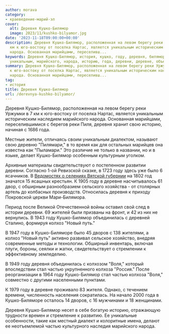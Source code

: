 ```yaml
---
author: morava
category:
- краеведение-марий-эл
cover:
  alt: Деревня Кушко-Билямор
  image: 2023/11/kushko-bilyamor.jpg
date: '2023-11-18T09:00:00+00:00'
description: Деревня Кушко-Билямор, расположенная на левом берегу реки Уржумки в 7
  км к юго-востоку от поселка Нартас, является уникальным историческим наследием марийского
  народа. Основанная марийцами, переселивш...
keywords: Деревня Кушко-Билямор, история, кушко, году, деревня, билямор, частью, реки,
  уникальным, марийского, народа, историю, года, деревни, деревне, объединилась, колхоз
summary: Деревня Кушко-Билямор, расположенная на левом берегу реки Уржумки в 7 км
  к юго-востоку от поселка Нартас, является уникальным историческим наследием марийского
  народа. Основанная марийцами, переселивш...
tag:
- история
title: Деревня Кушко-Билямор
url: /derevnya-kushko-bilyamor/
---
```


Деревня Кушко-Билямор, расположенная на левом берегу реки Уржумки в 7 км к юго-востоку от поселка Нартас, является уникальным историческим наследием марийского народа. Основанная марийцами, переселившимися с берегов реки Пиля, деревня хранит свою историю, начиная с 1686 года.

Местные жители, отличаясь своим уникальным диалектом, называют свою деревню "Пилямари," в то время как для остальных марийцев она известна как "Пыламари." Это различие не только в названии, но и в языке, делает Кушко-Билямор особенным культурным уголком.

Архивные материалы свидетельствуют о постепенном развитии деревни. Согласно 1-ой Ревизской сказке, в 1723 году здесь уже было 6 ясачников. В [Ведомостях о селениях Вятской губернии](https://cgako.ru/) на 1802 год значатся 15 ясашных крестьян. К 1905 году в деревне насчитывалось 61 двор, с обширным разнообразием сельского хозяйства - от столярных артель до колбасных производств. Относилась деревня к приходу Покровской церкви Мари-Билямора.

Период после Великой Отечественной войны оставил свой след в истории деревни. 69 жителей были призваны на фронт, и 42 из них не вернулись. В 1943 году Кушко-Билямор объединилась с деревней Сталино, формируя колхоз "Новый путь."

В 1947 году в Кушко-Биляморе было 45 дворов с 138 жителями, а колхоз "Новый путь" активно развивал сельское хозяйство, внедряя современные методы и технологии. Обширный инвентарь, включая плуги, бороны, сеялки и жатки, свидетельствует о стремлении к эффективному земледелию.

В 1949 году деревня объединилась с колхозом "Воля," который впоследствии стал частью укрупненного колхоза "Россия." После реорганизации в 1964 году Кушко-Билямор стал частью колхоза "Воля," совместно с другими населенными пунктами.

К 1979 году в деревне проживало 83 жителя. Однако, с течением времени, численность населения сократилась. На начало 2000 года в Кушко-Биляморе осталось 14 дворов, с 16 мужчинами и 18 женщинами.

Деревня Кушко-Билямор несет в себе богатую историю, отражающую трудности времен и стремление к развитию. Ее уникальные особенности, такие как местный диалект и колоритные имена, делают ее неотъемлемой частью культурного наследия марийского народа.